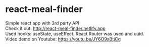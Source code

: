 # react-meal-finder
 Simple react app with 3rd party API</br>
 Check it out: http://react-meal-finder.netlify.app </br>
 Used hooks: useState, useEffect. React Router was used and uuid.  </br>
 Video demo on Youtube: https://youtu.be/JY6O9xBtjCg
